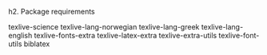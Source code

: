 h2. Package requirements

texlive-science texlive-lang-norwegian texlive-lang-greek texlive-lang-english texlive-fonts-extra texlive-latex-extra texlive-extra-utils texlive-font-utils biblatex
